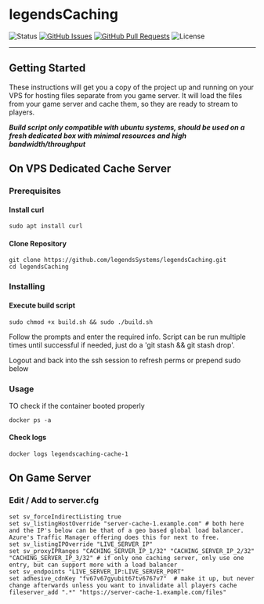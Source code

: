 # legendsCaching

![Status](https://img.shields.io/badge/status-active-success.svg) [![GitHub Issues](https://img.shields.io/github/issues/legendsSystems/legendsCaching.svg)](https://github.com/legendsSystems/legendsCaching/issues) [![GitHub Pull Requests](https://img.shields.io/github/issues-pr/legendsSystems/legendsCaching.svg)](https://github.com/legendsSystems/legendsCaching/pulls) ![License](https://img.shields.io/badge/license-MIT-blue.svg)

***

## Getting Started <a href="#getting_started" id="getting_started"></a>

These instructions will get you a copy of the project up and running on your VPS for hosting files separate from you game server. It will load the files from your game server and cache them, so they are ready to stream to players.

_**Build script only compatible with ubuntu systems, should be used on a fresh dedicated box with minimal resources and high bandwidth/throughput**_

## On VPS Dedicated Cache Server

### Prerequisites

#### Install curl

```
sudo apt install curl
```

#### Clone Repository

```
git clone https://github.com/legendsSystems/legendsCaching.git
cd legendsCaching
```

### Installing

#### Execute build script

```
sudo chmod +x build.sh && sudo ./build.sh
```

Follow the prompts and enter the required info. Script can be run multiple times until successful if needed, just do a 'git stash && git stash drop'.

Logout and back into the ssh session to refresh perms or prepend sudo below

### Usage <a href="#usage" id="usage"></a>

TO check if the container booted properly

```
docker ps -a
```

#### Check logs

```
docker logs legendscaching-cache-1
```

## On Game Server

### Edit / Add to server.cfg

```
set sv_forceIndirectListing true
set sv_listingHostOverride "server-cache-1.example.com" # both here and the IP's below can be that of a geo based global load balancer.  Azure's Traffic Manager offering does this for next to free.
set sv_listingIPOverride "LIVE_SERVER_IP"
set sv_proxyIPRanges "CACHING_SERVER_IP_1/32" "CACHING_SERVER_IP_2/32" "CACHING_SERVER_IP_3/32" # if only one caching server, only use one entry, but can support more with a load balancer
set sv_endpoints "LIVE_SERVER_IP:LIVE_SERVER_PORT"
set adhesive_cdnKey "fv67v67gyubit67tv6767v7"  # make it up, but never change afterwards unless you want to invalidate all players cache
fileserver_add ".*" "https://server-cache-1.example.com/files"
```
